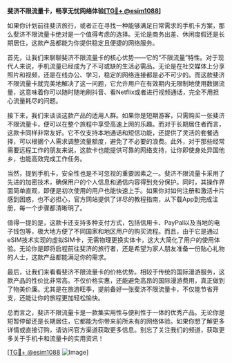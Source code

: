 **斐济不限流量卡，畅享无忧网络体验[[TG💪+ @esim1088](https://t.me/s/esim1088)]**

如果你计划前往斐济旅行，或者正在寻找一种能够满足日常需求的手机卡方案，那么斐济不限流量卡绝对是一个值得考虑的选择。无论是商务出差、休闲度假还是长期居住，这款产品都能为你提供稳定且便捷的网络服务。

首先，让我们来聊聊斐济不限流量卡的核心优势——它的“不限流量”特性。对于现代人来说，手机流量已经成为了不可或缺的生活必需品。无论是在社交媒体上分享照片和视频，还是在线办公、学习，稳定的网络连接都是必不可少的。而这款斐济不限流量卡就完美地解决了这一问题，它允许用户在有效期内无限制地使用数据流量，这意味着你可以随时随地刷抖音、看Netflix或者进行视频通话，完全不用担心流量耗尽的问题。

接下来，我们来谈谈这款产品的适用人群。如果你是短期游客，只需购买一张斐济不限流量卡，便可以在整个旅程中享受高速上网的乐趣。而对于长期居住者而言，这款卡同样非常友好。它不仅支持本地通话和短信功能，还提供了灵活的套餐选择，可以根据个人需求调整流量额度，避免了不必要的浪费。此外，对于那些经常需要远程工作的朋友来说，这款卡也能提供可靠的网络支持，让你即使身处异国他乡，也能高效完成工作任务。

当然，提到手机卡，安全性也是不可忽视的重要因素之一。斐济不限流量卡采用了先进的加密技术，确保用户的个人信息和通信内容得到充分保护。同时，其操作界面简单直观，即便是初次使用的用户也能快速上手。如果你对如何注册和激活卡片感到困惑，也不必担心，官方网站提供了详尽的教程指南，从下载App到完成注册，每一个步骤都清晰明了。

值得一提的是，这款卡还支持多种支付方式，包括信用卡、PayPal以及当地的电子钱包等，极大地方便了不同国家和地区用户的购买流程。而且，由于它是通过eSIM技术实现的虚拟SIM卡，无需物理更换实体卡，这大大简化了用户的使用体验。无论你是即将启程前往斐济的旅行者，还是希望为家人朋友准备一份贴心礼物的人士，这款产品都能满足你的需求。

最后，让我们来看看斐济不限流量卡的价格优势。相较于传统的国际漫游服务，这款产品的性价比非常高。不仅价格实惠，还能避免高昂的国际漫游费用，真正做到了物美价廉。尤其是在旅游旺季，提前备好一张斐济不限流量卡，不仅能节省开支，还能让你的旅程更加轻松愉快。

总而言之，斐济不限流量卡是一款集实用性与便利性于一体的优秀产品。无论你是短暂停留还是长期居住，它都能为你带来前所未有的网络体验。如果你想了解更多详情或直接订购，请访问官方渠道获取更多信息。别忘了关注我们的频道，获取更多关于手机卡和流量卡的实用资讯！

[[TG💪+ @esim1088](https://t.me/s/esim1088) ![Image](https://i.postimg.cc/4NQfJmqS/Snipaste-2025-05-13-00-14-12.png)]